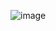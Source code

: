 
![image](https://user-images.githubusercontent.com/47842737/224924291-64a27c15-527d-4b31-adfb-b20f93215b38.png)

